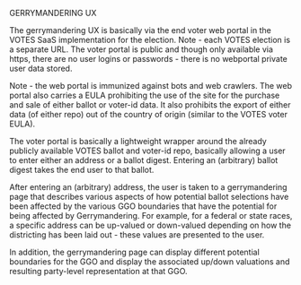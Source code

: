GERRYMANDERING UX

The gerrymandering UX is basically via the end voter web portal in the VOTES SaaS implementation for the election.  Note - each VOTES election is a separate URL.  The voter portal is public and though only available via https, there are no user logins or passwords - there is no webportal private user data stored.

Note - the web portal is immunized against bots and web crawlers.  The web portal also carries a EULA prohibiting the use of the site for the purchase and sale of either ballot or voter-id data.  It also prohibits the export of either data (of either repo) out of the country of origin (similar to the VOTES voter EULA).

The voter portal is basically a lightweight wrapper around the already publicly available VOTES ballot and voter-id repo, basically allowing a user to enter either an address or a ballot digest.  Entering an (arbitrary) ballot digest takes the end user to that ballot.

After entering an (arbitrary) address, the user is taken to a gerrymandering page that describes various aspects of how potential ballot selections have been affected by the various GGO boundaries that have the potential for being affected by Gerrymandering.  For example, for a federal or state races, a specific address can be up-valued or down-valued depending on how the districting has been laid out - these values are presented to the user.

In addition, the gerrymandering page can display different potential boundaries for the GGO and display the associated up/down valuations and resulting party-level representation at that GGO.
